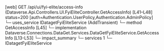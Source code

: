 [web] GET /api/ui/fyi-elite/access-info  (Dataverse.Api.Controllers.UI.FyiEliteController.GetAccessInfo)  [L41–L48] status=200 [auth=Authentication.UserPolicy,Authentication.AdminPolicy]
  └─ uses_service IDatagetFyiEliteService (AddTransient)
    └─ method GetAccessInfo [L45]
      └─ implementation Dataverse.Connections.DataGet.Services.DataGetFyiEliteService.GetAccessInfo [L13-L53]
  └─ impact_summary
    └─ services 1
      └─ IDatagetFyiEliteService

